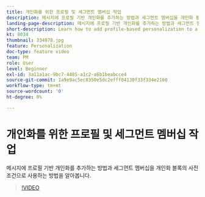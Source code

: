 ```yaml
---
title: 개인화를 위한 프로필 및 세그먼트 멤버십 작업
description: 메시지에 프로필 기반 개인화를 추가하는 방법과 세그먼트 멤버십을 개인화 블록의 사전 조건으로 사용하는 방법을 알아봅니다.
landing-page-description: 메시지에 프로필 기반 개인화를 추가하는 방법과 세그먼트 멤버십을 개인화 블록의 사전 조건으로 사용하는 방법을 알아봅니다.
short-description: Learn how to add profile-based personalization to a message and how to use segment membership as a pre-condition to a personalization block.
kt: 8034
thumbnail: 334078.jpg
feature: Personalization
doc-type: feature video
team: PM
role: User
level: Beginner
exl-id: 3a11a1ac-9bc7-4485-a1c2-a6b1beabcce4
source-git-commit: 1a9e9ac5ec8350e5dc2efff04130f33f334e2160
workflow-type: tm+mt
source-wordcount: '0'
ht-degree: 0%

---
```


# 개인화를 위한 프로필 및 세그먼트 멤버십 작업

메시지에 프로필 기반 개인화를 추가하는 방법과 세그먼트 멤버십을 개인화 블록의 사전 조건으로 사용하는 방법을 알아봅니다.

>[!VIDEO](https://video.tv.adobe.com/v/334078?quality=12)
